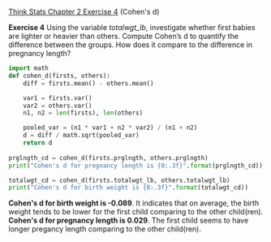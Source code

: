 [Think Stats Chapter 2 Exercise 4](http://greenteapress.com/thinkstats2/html/thinkstats2003.html#toc24) (Cohen's d)

**Exercise 4**   Using the variable *totalwgt_lb*, investigate whether first babies are lighter or heavier than others. Compute Cohen’s d to quantify the difference between the groups. How does it compare to the difference in pregnancy length?

```python
import math
def cohen_d(firsts, others):
    diff = firsts.mean() - others.mean()

    var1 = firsts.var()
    var2 = others.var()
    n1, n2 = len(firsts), len(others)

    pooled_var = (n1 * var1 + n2 * var2) / (n1 + n2)
    d = diff / math.sqrt(pooled_var)
    return d
    
prglngth_cd = cohen_d(firsts.prglngth, others.prglngth)
print("Cohen's d for pregnancy length is {0:.3f}".format(prglngth_cd))

totalwgt_cd = cohen_d(firsts.totalwgt_lb, others.totalwgt_lb)
print("Cohen's d for birth weight is {0:.3f}".format(totalwgt_cd))
```
**Cohen's d for birth weight is -0.089**. It indicates that on average, the birth weight tends to be lower for the first child comparing to the other child(ren). 
**Cohen's d for pregnancy length is 0.029**. The first child seems to have longer pregancy length comparing to the other child(ren). 
